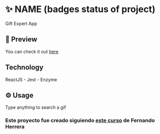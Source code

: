# ✨ NAME (badges status of project)

Gift Expert App

## 🎨 Preview

You can check it out [here](https://diegobrunetto.github.io/react-giftexpertapp/)

## Technology

ReactJS - Jest - Enzyme

## ⚙️ Usage

Type anything to search a gif

### Este proyecto fue creado siguiendo [este curso](https://www.udemy.com/course/react-cero-experto/) de Fernando Herrera

